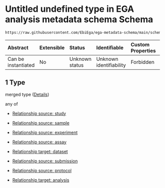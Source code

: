 # Untitled undefined type in EGA analysis metadata schema Schema

```txt
https://raw.githubusercontent.com/EbiEga/ega-metadata-schema/main/schemas/EGA.analysis.json#/properties/analysisRelationships/items/allOf/1/anyOf/0/allOf/1
```



| Abstract            | Extensible | Status         | Identifiable            | Custom Properties | Additional Properties | Access Restrictions | Defined In                                                                       |
| :------------------ | :--------- | :------------- | :---------------------- | :---------------- | :-------------------- | :------------------ | :------------------------------------------------------------------------------- |
| Can be instantiated | No         | Unknown status | Unknown identifiability | Forbidden         | Allowed               | none                | [EGA.analysis.json\*](../../../schemas/EGA.analysis.json "open original schema") |

## 1 Type

merged type ([Details](ega-2-properties-analysis-relationships-items-allof-relationship-constraints-for-an-analysis-anyof-allowed-relationships-of-type-referencedby-main-ones-allof-1.md))

any of

* [Relationship source: study](ega-4-defs-relationship-source-study.md "check type definition")

* [Relationship source: sample](ega-4-defs-relationship-source-sample.md "check type definition")

* [Relationship source: experiment](ega-4-defs-relationship-source-experiment.md "check type definition")

* [Relationship source: assay](ega-4-defs-relationship-source-assay.md "check type definition")

* [Relationship target: dataset](ega-4-defs-relationship-target-dataset.md "check type definition")

* [Relationship source: submission](ega-4-defs-relationship-source-submission.md "check type definition")

* [Relationship source: protocol](ega-4-defs-relationship-source-protocol.md "check type definition")

* [Relationship target: analysis](ega-4-defs-relationship-target-analysis.md "check type definition")
